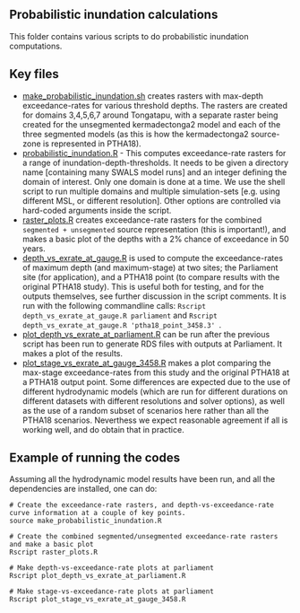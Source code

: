 Probabilistic inundation calculations
-------------------------------------

This folder contains various scripts to do probabilistic inundation computations.

## Key files

* [make_probabilistic_inundation.sh](make_probabilistic_inundation.sh) creates rasters with max-depth exceedance-rates for various threshold depths. The rasters are created for domains 3,4,5,6,7 around Tongatapu, with a separate raster being created for the unsegmented kermadectonga2 model and each of the three segmented models (as this is how the kermadectonga2 source-zone is represented in PTHA18).
* [probabilistic_inundation.R](probabilistic_inundation.R) - This computes exceedance-rate rasters for a range of inundation-depth-thresholds. It needs to be given a directory name [containing many SWALS model runs] and an integer defining the domain of interest. Only one domain is done at a time. We use the shell script to run multiple domains and multiple simulation-sets [e.g. using different MSL, or different resolution]. Other options are controlled via hard-coded arguments inside the script. 
* [raster_plots.R](raster_plots.R) creates exceedance-rate rasters for the combined `segmented + unsegmented` source representation (this is important!), and makes a basic plot of the depths with a 2\% chance of exceedance in 50 years.
* [depth_vs_exrate_at_gauge.R](depth_vs_exrate_at_gauge.R) is used to compute the exceedance-rates of maximum depth (and maximum-stage) at two sites; the Parliament site (for application), and a PTHA18 point (to compare results with the original PTHA18 study). This is useful both for testing, and for the outputs themselves, see further discussion in the script comments. It is run with the following commandline calls: `Rscript depth_vs_exrate_at_gauge.R parliament` and `Rscript depth_vs_exrate_at_gauge.R 'ptha18_point_3458.3' `. 
* [plot_depth_vs_exrate_at_parliament.R](plot_depth_vs_exrate_at_parliament.R) can be run after the previous script has been run to generate RDS files with outputs at Parliament. It makes a plot of the results.
* [plot_stage_vs_exrate_at_gauge_3458.R](plot_stage_vs_exrate_at_gauge_3458.R) makes a plot comparing the max-stage exceedance-rates from this study and the original PTHA18 at a PTHA18 output point. Some differences are expected due to the use of different hydrodynamic models (which are run for different durations on different datasets with different resolutions and solver options), as well as the use of a random subset of scenarios here rather than all the PTHA18 scenarios. Neverthess we expect reasonable agreement if all is working well, and do obtain that in practice.

## Example of running the codes

Assuming all the hydrodynamic model results have been run, and all the dependencies are installed, one can do:

```
# Create the exceedance-rate rasters, and depth-vs-exceedance-rate curve information at a couple of key points.
source make_probabilistic_inundation.R

# Create the combined segmented/unsegmented exceedance-rate rasters and make a basic plot
Rscript raster_plots.R

# Make depth-vs-exceedance-rate plots at parliament
Rscript plot_depth_vs_exrate_at_parliament.R

# Make stage-vs-exceedance-rate plots at parliament
Rscript plot_stage_vs_exrate_at_gauge_3458.R

```
